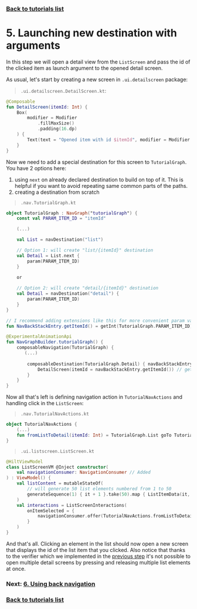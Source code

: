 ### [Back to tutorials list](README.md)

# 5. Launching new destination with arguments

In this step we will open a detail view from the `ListScreen` and pass the id of the clicked item as launch argument to the opened detail screen.

As usual, let's start by creating a new screen in `.ui.detailscreen` package:

> `.ui.detailscreen.DetailScreen.kt`:
```kotlin
@Composable
fun DetailScreen(itemId: Int) {
    Box(
        modifier = Modifier
            .fillMaxSize()
            .padding(16.dp)
    ) {
        Text(text = "Opened item with id $itemId", modifier = Modifier.align(Alignment.Center))
    }
}
```

Now we need to add a special destination for this screen to `TutorialGraph`. You have 2 options here:
1. using `next` on already declared destination to build on top of it. This is helpful if you want to avoid repeating same common parts of the paths.
2. creating a destination from scratch

> `.nav.TutorialGraph.kt`
```kotlin
object TutorialGraph : NavGraph("tutorialGraph") {
    const val PARAM_ITEM_ID = "itemId"

    (...)

    val List = navDestination("list")

    // Option 1: will create "list/{itemId}" destination
    val Detail = List.next { 
        param(PARAM_ITEM_ID)
    }

    or
    
    // Option 2: will create "detail/{itemId}" destination
    val Detail = navDestination("detail") {
        param(PARAM_ITEM_ID)
    }
}

// I recommend adding extensions like this for more convenient param value access
fun NavBackStackEntry.getItemId() = getInt(TutorialGraph.PARAM_ITEM_ID)

@ExperimentalAnimationApi
fun NavGraphBuilder.tutorialGraph() {
    composableNavigation(TutorialGraph) {
       (...)
       
        composableDestination(TutorialGraph.Detail) { navBackStackEntry ->
            DetailScreen(itemId = navBackStackEntry.getItemId()) // getItemId() is the extension we declared above
        }
    }
}
```

Now all that's left is defining navigation action in `TutorialNavActions` and handling click in the `ListScreen`:

> `.nav.TutorialNavActions.kt`
```kotlin
object TutorialNavActions {
    (...)
    fun fromListToDetail(itemId: Int) = TutorialGraph.List goTo TutorialGraph.Detail arg itemId
}
```

> `.ui.listscreen.ListScreen.kt`
```kotlin
@HiltViewModel
class ListScreenVM @Inject constructor(
    val navigationConsumer: NavigationConsumer // Added
) : ViewModel() {
    val listContent = mutableStateOf(
        // will generate 50 list elements numbered from 1 to 50
        generateSequence(1) { it + 1 }.take(50).map { ListItemData(it, "List item #$it") }.toList()
    )
    val interactions = ListScreenInteractions(
        onItemSelected = {
            navigationConsumer.offer(TutorialNavActions.fromListToDetail(it.id)) // changed, previously it was TODO
        }
    )
}

```

And that's all. Clicking an element in the list should now open a new screen that displays the id of the list item that you clicked. Also notice that thanks to the verifier which we implemented in the [previous step](04_nav_verifier.md) it's not possible to open multiple detail screens by pressing and releasing multiple list elements at once. 

### Next: [6. Using back navigation](06_back_navigation.md)

### [Back to tutorials list](README.md)